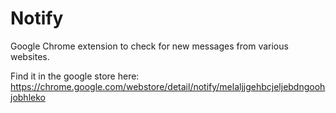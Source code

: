 # Notify
Google Chrome extension to check for new messages from various websites.

Find it in the google store here:
https://chrome.google.com/webstore/detail/notify/melaljjgehbcjeljebdngoohjobhleko
